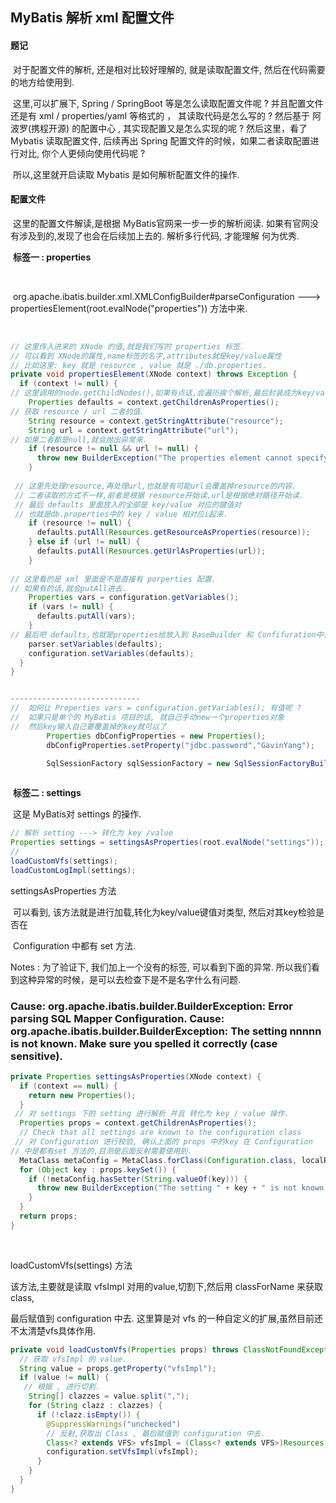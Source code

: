 ## 			MyBatis 解析  xml 配置文件



####  题记

​     对于配置文件的解析, 还是相对比较好理解的, 就是读取配置文件, 然后在代码需要的地方给使用到.

​     这里,可以扩展下, Spring / SpringBoot 等是怎么读取配置文件呢 ? 并且配置文件还是有 xml / properties/yaml 等格式的 ， 其读取代码是怎么写的 ?  然后基于 阿波罗(携程开源) 的配置中心 , 其实现配置又是怎么实现的呢 ?  然后这里，看了 Mybatis 读取配置文件, 后续再出 Spring 配置文件的时候，如果二者读取配置进行对比, 你个人更倾向使用代码呢 ?  

​      所以,这里就开启读取 Mybatis 是如何解析配置文件的操作.



#### 配置文件

​    这里的配置文件解读,是根据 MyBatis官网来一步一步的解析阅读. 如果有官网没有涉及到的,发现了也会在后续加上去的.  解析多行代码, 才能理解 何为优秀.  

   

​    **标签一  :   properties**

​	

​	org.apache.ibatis.builder.xml.XMLConfigBuilder#parseConfiguration  --->   propertiesElement(root.evalNode("properties"))  方法中来.

​    

```java
// 这里传入进来的 XNode 的值,就是我们写的 properties 标签.
// 可以看到 XNode的属性,name标签的名字,attributes就是key/value属性
// 比如这里: key 就是 resource , value 就是 ./db.properties.
private void propertiesElement(XNode context) throws Exception {
  if (context != null) {
// 这里调用的node.getChildNodes(),如果有点话,会遍历挨个解析,最后封装成为key/value结构.      
    Properties defaults = context.getChildrenAsProperties();
// 获取 resource / url 二者的值.      
    String resource = context.getStringAttribute("resource");
    String url = context.getStringAttribute("url");
// 如果二者都是null,就会抛出异常来.      
    if (resource != null && url != null) {
      throw new BuilderException("The properties element cannot specify both a URL and a resource based property file reference.  Please specify one or the other.");
    }
      
 // 这里先处理resource,再处理url,也就是有可能url会覆盖掉resource的内容.
 // 二者读取的方式不一样,前者是根据 resource开始读,url是根据绝对路径开始读.
 // 最后 defaults 里面放入的全部是 key/value 对应的键值对
 // 也就是db.properties中的 key / value 相对应i起来.     
    if (resource != null) {
      defaults.putAll(Resources.getResourceAsProperties(resource));
    } else if (url != null) {
      defaults.putAll(Resources.getUrlAsProperties(url));
    }
  
// 这里看的是 xml 里面是不是直接有 porperties 配置.     
// 如果有的话,就会putAll进去.      
    Properties vars = configuration.getVariables();
    if (vars != null) {
      defaults.putAll(vars);
    }
// 最后吧 defaults,也就是properties给放入到 BaseBuilder 和 Confifuration中去.      
    parser.setVariables(defaults);
    configuration.setVariables(defaults);
  }
}


-----------------------------
//  如何让 Properties vars = configuration.getVariables(); 有值呢 ?
//  如果只是单个的 MyBatis 项目的话, 就自己手动new一个properties对象
//  然后key输入自己要覆盖掉的key就可以了
        Properties dbConfigProperties = new Properties();
        dbConfigProperties.setProperty("jdbc.password","GavinYang");

        SqlSessionFactory sqlSessionFactory = new SqlSessionFactoryBuilder().build(mybatisInputStream,dbConfigProperties);    
    
```





​	  **标签二 :  settings**



​      这是 MyBatis对 settings 的操作. 		

```java
// 解析 setting ---> 转化为 key /value
Properties settings = settingsAsProperties(root.evalNode("settings"));
// 
loadCustomVfs(settings);
loadCustomLogImpl(settings);
```

   

  settingsAsProperties 方法

​    可以看到, 该方法就是进行加载,转化为key/value键值对类型, 然后对其key检验是否在

​     Configuration 中都有 set 方法.

  Notes :  为了验证下,  <setting name="nnnnn" value="GavinYang"/> 我们加上一个没有的标签, 可以看到下面的异常.  所以我们看到这种异常的时候，是可以去检查下是不是名字什么有问题.

### Cause: org.apache.ibatis.builder.BuilderException: Error parsing SQL Mapper Configuration. Cause: org.apache.ibatis.builder.BuilderException: The setting nnnnn is not known.  Make sure you spelled it correctly (case sensitive).

```java
private Properties settingsAsProperties(XNode context) {
  if (context == null) {
    return new Properties();
  }
 // 对 settings 下的 setting 进行解析 并且 转化为 key / value 操作.   
  Properties props = context.getChildrenAsProperties();
  // Check that all settings are known to the configuration class
 // 对 Configuration 进行校验, 确认上面的 props 中的key 在 Configuration
// 中是都有set 方法的,目测是后面反射需要使用到.    
  MetaClass metaConfig = MetaClass.forClass(Configuration.class, localReflectorFactory);
  for (Object key : props.keySet()) {
    if (!metaConfig.hasSetter(String.valueOf(key))) {
      throw new BuilderException("The setting " + key + " is not known.  Make sure you spelled it correctly (case sensitive).");
    }
  }
  return props;
}
```

​    

 loadCustomVfs(settings)  方法

   该方法,主要就是读取 vfsImpl 对用的value,切割下,然后用 classForName 来获取 class,

   最后赋值到 configuration 中去. 这里算是对 vfs 的一种自定义的扩展,虽然目前还不太清楚vfs具体作用.

```java
private void loadCustomVfs(Properties props) throws ClassNotFoundException {
  // 获取 vfsImpl 的 value.  
  String value = props.getProperty("vfsImpl");
  if (value != null) {
   // 根据 , 进行切割.   
    String[] clazzes = value.split(",");
    for (String clazz : clazzes) {
      if (!clazz.isEmpty()) {
        @SuppressWarnings("unchecked")
        // 反射,获取出 Class , 最后赋值到 configuration 中去.  
        Class<? extends VFS> vfsImpl = (Class<? extends VFS>)Resources.classForName(clazz);
        configuration.setVfsImpl(vfsImpl);
      }
    }
  }
}
```

